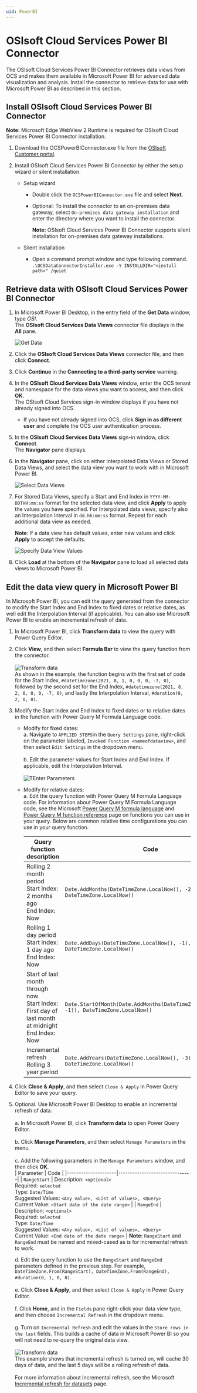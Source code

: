 ```yaml
---
uid: PowerBI
---
```


# OSIsoft Cloud Services Power BI Connector

The OSIsoft Cloud Services Power BI Connector retrieves data views from OCS and makes them available in Microsoft Power BI for advanced data visualization and analysis. Install the connector to retrieve data for use with Microsoft Power BI as described in this section.

## Install OSIsoft Cloud Services Power BI Connector

**Note:** Microsoft Edge WebView 2 Runtime is required for OSIsoft Cloud Services Power BI Connector installation.

1. Download the OCSPowerBIConnector.exe file from the [OSIsoft Customer portal](https://customers.osisoft.com/s/products).

1. Install OSIsoft Cloud Services Power BI Connector by either the setup wizard or silent installation.

    - Setup wizard
        - Double click the `OCSPowerBIConnector.exe` file and select **Next**.<br>
        - Optional: To install the connector to an on-premises data gateway, select `On-premises data gateway installation` and enter the directory where you want to install the connector.<br>

            **Note:** OSIsoft Cloud Services Power BI Connector supports silent installation for on-premises data gateway installations.

    - Silent installation
        - Open a command prompt window and type following command.<br>
        `.\OCSDataConnectorInstaller.exe -Y INSTALLDIR="<install path>" /quiet`

## Retrieve data with OSIsoft Cloud Services Power BI Connector

1. In Microsoft Power BI Desktop, in the entry field of the **Get Data** window, type *OSI*.<br>The **OSIsoft Cloud Services Data Views** connector file displays in the **All** pane.

   ![Get Data](./images/get-data.png)

1. Click the **OSIsoft Cloud Services Data Views** connector file, and then click **Connect**.

1. Click **Continue** in the **Connecting to a third-party service** warning.

1. In the **OSIsoft Cloud Services Data Views** window, enter the OCS tenant and namespace for the data views you want to access, and then click **OK**.<br>The OSIsoft Cloud Services sign-in window displays if you have not already signed into OCS.

    - If you have not already signed into OCS, click **Sign in as different user** and complete the OCS user authentication process.

1. In the **OSIsoft Cloud Services Data Views** sign-in window, click **Connect**.<br>The **Navigator** pane displays.

1. In the **Navigator** pane, click on either Interpolated Data Views or Stored Data Views, and select the data view you want to work with in Microsoft Power BI.

   ![Select Data Views](./images/click-data-view-box.png)

1. For Stored Data Views, specify a Start and End Index in `YYYY-MM-DDTHH:mm:ss` format  for the selected data view, and click **Apply** to apply the values you have specified. For Interpolated data views, specify also an Interpolation Interval in `dd.hh:mm:ss` format. Repeat for each additional data view as needed.

    **Note**: If a data view has default values, enter new values and click **Apply** to accept the defaults.

   ![Specify Data View Values](./images/specify-values.png)

1. Click **Load** at the bottom of the **Navigator** pane to load all selected data views to Microsoft Power BI.

## Edit the data view query in Microsoft Power BI

In Microsoft Power BI, you can edit the query generated from the connector to modify the Start Index and End Index to fixed dates or relative dates, as well edit the Interpolation Interval (if applicable). You can also use Microsoft Power BI to enable an incremental refresh of data.

1. In Microsoft Power BI, click **Transform data** to view the query with Power Query Editor.<br>

1. Click **View**, and then select **Formula Bar** to view the query function from the connector.<br><br>
    ![Transform data](./images/mspowerbi-function.png)<br>
 As shown in the example, the function begins with the first set of code for the Start Index, `#datetimezone(2021, 8, 1, 0, 0, 0, -7, 0)`, followed by the second set for the End Index, `#datetimezone(2021, 8, 2, 0, 0, 0, -7, 0)`, and lastly the Interpolation Interval, `#duration(0, 2, 0, 0)`.

1. Modify the Start Index and End Index to fixed dates or to relative dates in the function with Power Query M Formula Language code. <br>
    - Modify for fixed dates:<br>
        a. Navigate to `APPLIED STEPS`in the `Query Settings` pane, right-click on the parameter labeled, `Invoked Function <nameofdataview>`, and then select `Edit Settings` in the dropdown menu.<br><br>
        b. Edit the parameter values for Start Index and End Index. If applicable, edit the Interpolation Interval.<br><br>
        ![TEnter Parameters](./images/mspowerbi-enter-parameters.png)
    - Modify for relative dates:<br>
        a. Edit the query function with Power Query M Formula Language code. For information about Power Query M Formula Language code, see the Microsoft [Power Query M formula language](https://docs.microsoft.com/en-us/powerquery-m/) and [Power Query M function reference](https://docs.microsoft.com/en-us/powerquery-m/power-query-m-function-reference) page on functions you can use in your query. Below are common relative time configurations you can use in your query function.


        | Query function description                                                      | Code                          |
        |-------------------------------------------------------------------------------------------------|-------------------------------|
        | Rolling 2 month period<br>Start Index: 2 months ago<br>End Index: Now | `Date.AddMonths(DateTimeZone.LocalNow(), -2), DateTimeZone.LocalNow()` |
        | Rolling 1 day period<br>Start Index: 1 day ago<br>End Index: Now | `Date.AddDays(DateTimeZone.LocalNow(), -1), DateTimeZone.LocalNow()` |
        | Start of last month through now<br>Start Index: First day of last month at midnight<br>End Index: Now | `Date.StartOfMonth(Date.AddMonths(DateTimeZone.LocalNow(), -1)), DateTimeZone.LocalNow()` |
        | Incremental refresh<br>Rolling 3 year period                                                       | `Date.AddYears(DateTimeZone.LocalNow(), -3), DateTimeZone.LocalNow()` |<br>

1. Click **Close & Apply**, and then select `Close & Apply` in Power Query Editor to save your query.
1. Optional. Use Microsoft Power BI Desktop to enable an incremental refresh of data.<br><br>
     a. In Microsoft Power BI, click **Transform data** to open Power Query Editor.<br><br>
     b. Click **Manage Parameters**, and then select `Manage Parameters` in the menu.<br><br>
     c. Add the following parameters in the `Manage Parameters` window, and then click **OK**.<br>
        | Parameter              | Code                          |
         |---------------------|-------------------------------|
        | `RangeStart` | Description: `<optional>`<br> Required: `selected`<br> Type: `Date/Time`<br> Suggested Values: `<Any value>, <List of values>, <Query>`<br> Current Value: `<Start date of the date range>` |
        | `RangeEnd` | Description: `<optional>`<br> Required: `selected`<br> Type: `Date/Time`<br> Suggested Values: `<Any value>, <List of values>, <Query>`<br> Current Value: `<End date of the date range>` |
     **Note:** `RangeStart` and `RangeEnd` must be named and mixed-cased as is for incremental refresh to work.

     d. Edit the query function to use the `RangeStart` and `RangeEnd` parameters defined in the previous step. For example,
     `DateTimeZone.From(RangeStart), DateTimeZone.From(RangeEnd), #duration(0, 1, 0, 0)`.<br><br>
     e. Click **Close & Apply**, and then select `Close & Apply` in Power Query Editor.<br><br>
     f. Click **Home**, and in the `Fields` pane right-click your data view type, and then choose `Incremental Refresh` in the dropdown menu.<br><br>
     g. Turn on `Incremental Refresh` and edit the values in the `Store rows in the last` fields. This builds a cache of data in Microsoft Power BI so you will not need to re-query the original data view.<br><br>
     ![Transform data](./images/mspowerbi-incremental-refresh.png)<br>
     This example shows that incremental refresh is turned on, will cache 30 days of data, and the last 5 days will be a rolling refresh of data.<br><br>
    For more information about incremental refresh, see the Microsoft  [Incremental refresh for datasets](https://docs.microsoft.com/en-us/power-bi/connect-data/incremental-refresh-overview) page.
